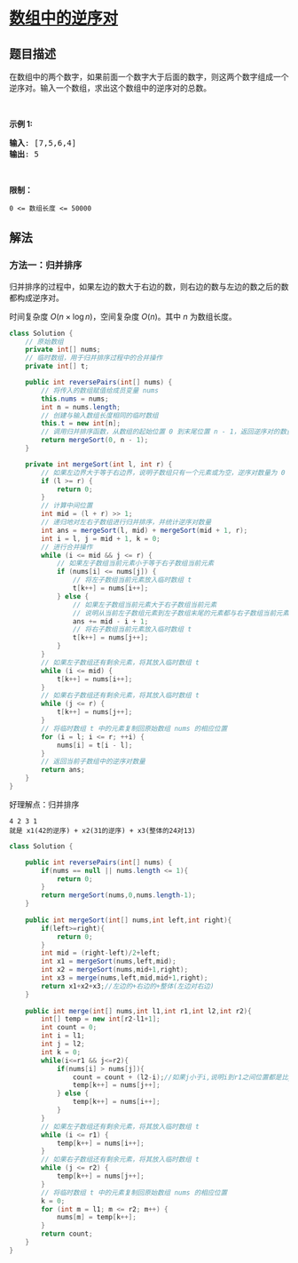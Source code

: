 # [数组中的逆序对](https://leetcode.cn/problems/shu-zu-zhong-de-ni-xu-dui-lcof/)

## 题目描述

<p>在数组中的两个数字，如果前面一个数字大于后面的数字，则这两个数字组成一个逆序对。输入一个数组，求出这个数组中的逆序对的总数。</p>

<p>&nbsp;</p>

<p><strong>示例 1:</strong></p>

<pre><strong>输入</strong>: [7,5,6,4]
<strong>输出</strong>: 5</pre>

<p>&nbsp;</p>

<p><strong>限制：</strong></p>

<p><code>0 &lt;= 数组长度 &lt;= 50000</code></p>

## 解法

### 方法一：归并排序

归并排序的过程中，如果左边的数大于右边的数，则右边的数与左边的数之后的数都构成逆序对。

时间复杂度 $O(n \times \log n)$，空间复杂度 $O(n)$。其中 $n$ 为数组长度。
````java
class Solution {
    // 原始数组
    private int[] nums;
    // 临时数组，用于归并排序过程中的合并操作
    private int[] t;

    public int reversePairs(int[] nums) {
        // 将传入的数组赋值给成员变量 nums
        this.nums = nums;
        int n = nums.length;
        // 创建与输入数组长度相同的临时数组
        this.t = new int[n];
        // 调用归并排序函数，从数组的起始位置 0 到末尾位置 n - 1，返回逆序对的数量
        return mergeSort(0, n - 1);
    }

    private int mergeSort(int l, int r) {
        // 如果左边界大于等于右边界，说明子数组只有一个元素或为空，逆序对数量为 0
        if (l >= r) {
            return 0;
        }
        // 计算中间位置
        int mid = (l + r) >> 1;
        // 递归地对左右子数组进行归并排序，并统计逆序对数量
        int ans = mergeSort(l, mid) + mergeSort(mid + 1, r);
        int i = l, j = mid + 1, k = 0;
        // 进行合并操作
        while (i <= mid && j <= r) {
            // 如果左子数组当前元素小于等于右子数组当前元素
            if (nums[i] <= nums[j]) {
                // 将左子数组当前元素放入临时数组 t
                t[k++] = nums[i++];
            } else {
                // 如果左子数组当前元素大于右子数组当前元素
                // 说明从当前左子数组元素到左子数组末尾的元素都与右子数组当前元素构成逆序对
                ans += mid - i + 1;
                // 将右子数组当前元素放入临时数组 t
                t[k++] = nums[j++];
            }
        }
        // 如果左子数组还有剩余元素，将其放入临时数组 t
        while (i <= mid) {
            t[k++] = nums[i++];
        }
        // 如果右子数组还有剩余元素，将其放入临时数组 t
        while (j <= r) {
            t[k++] = nums[j++];
        }
        // 将临时数组 t 中的元素复制回原始数组 nums 的相应位置
        for (i = l; i <= r; ++i) {
            nums[i] = t[i - l];
        }
        // 返回当前子数组中的逆序对数量
        return ans;
    }
}
````
好理解点：归并排序

`4 2 3 1` </br>
`就是 x1(42的逆序) + x2(31的逆序) + x3(整体的24对13)`

````java
class Solution {

    public int reversePairs(int[] nums) {
        if(nums == null || nums.length <= 1){
            return 0;
        }
        return mergeSort(nums,0,nums.length-1);
    }
    
    public int mergeSort(int[] nums,int left,int right){
        if(left>=right){
            return 0;
        }
        int mid = (right-left)/2+left;
        int x1 = mergeSort(nums,left,mid);
        int x2 = mergeSort(nums,mid+1,right);
        int x3 = merge(nums,left,mid,mid+1,right);
        return x1+x2+x3;//左边的+右边的+整体(左边对右边)
    }
    
    public int merge(int[] nums,int l1,int r1,int l2,int r2){
        int[] temp = new int[r2-l1+1];
        int count = 0;
        int i = l1;
        int j = l2;
        int k = 0;
        while(i<=r1 && j<=r2){
            if(nums[i] > nums[j]){
                count = count + (l2-i);//如果j小于i,说明i到r1之间位置都是比j大。
                temp[k++] = nums[j++];
            } else {
                temp[k++] = nums[i++];
            }
        }
        // 如果左子数组还有剩余元素，将其放入临时数组 t
        while (i <= r1) {
            temp[k++] = nums[i++];
        }
        // 如果右子数组还有剩余元素，将其放入临时数组 t
        while (j <= r2) {
            temp[k++] = nums[j++];
        }
        // 将临时数组 t 中的元素复制回原始数组 nums 的相应位置
        k = 0;
        for (int m = l1; m <= r2; m++) {
            nums[m] = temp[k++];
        }
        return count;
    }
}

````
